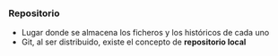 ### Repositorio
* Lugar donde se almacena los ficheros y los históricos de cada uno
 * Git, al ser distribuido, existe el concepto de **repositorio local**
